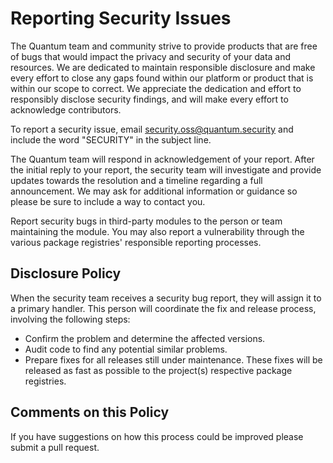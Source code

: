 # Reporting Security Issues

The Quantum team and community strive to provide products that are free of bugs that would impact the privacy and security of your data and resources. We are dedicated to maintain responsible disclosure and make every effort to close any gaps found within our platform or product that is within our scope to correct. We appreciate the dedication and effort to responsibly disclose security findings, and will make every effort to acknowledge contributors.

To report a security issue, email [security.oss@quantum.security](mailto:security.oss@quantum.security) and include the
word "SECURITY" in the subject line.

The Quantum team will respond in acknowledgement of your report. After the initial reply to your
report, the security team will investigate and provide updates towards the resolution and a timeline regarding a full announcement. We may ask for
additional information or guidance so please be sure to include a way to contact you.

Report security bugs in third-party modules to the person or team maintaining the module. You may also report a
vulnerability through the various package registries' responsible reporting processes.

## Disclosure Policy

When the security team receives a security bug report, they will assign it to a primary handler. This person will
coordinate the fix and release process, involving the following steps:

- Confirm the problem and determine the affected versions.
- Audit code to find any potential similar problems.
- Prepare fixes for all releases still under maintenance. These fixes will be released as fast as possible to the
  project(s) respective package registries.

## Comments on this Policy

If you have suggestions on how this process could be improved please submit a pull request.
